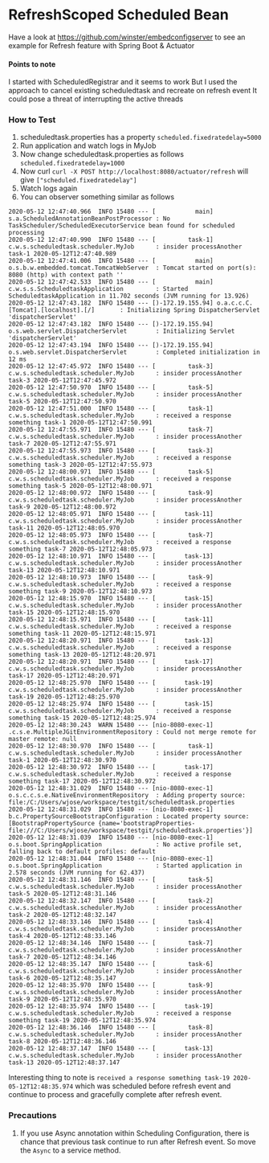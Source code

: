 # RefreshScoped Scheduled Bean

Have a look at https://github.com/winster/embedconfigserver to see an example for Refresh feature with Spring Boot & Actuator

#### Points to note
I started with ScheduledRegistrar and it seems to work
But I used the approach to cancel existing scheduledtask and recreate on refresh event
It could pose a threat of interrupting the active threads

### How to Test

1. scheduledtask.properties has a property `scheduled.fixedratedelay=5000`
2. Run application and watch logs in MyJob
3. Now change scheduledtask.properties as follows
`scheduled.fixedratedelay=1000`
4. Now curl
`curl -X POST http://localhost:8080/actuator/refresh` will give `["scheduled.fixedratedelay"]`
5. Watch logs again
6. You can observer something similar as follows
```
2020-05-12 12:47:40.966  INFO 15480 --- [           main] s.a.ScheduledAnnotationBeanPostProcessor : No TaskScheduler/ScheduledExecutorService bean found for scheduled processing
2020-05-12 12:47:40.990  INFO 15480 --- [         task-1] c.w.s.scheduledtask.scheduler.MyJob      : insider processAnother task-1 2020-05-12T12:47:40.989
2020-05-12 12:47:41.006  INFO 15480 --- [           main] o.s.b.w.embedded.tomcat.TomcatWebServer  : Tomcat started on port(s): 8080 (http) with context path ''
2020-05-12 12:47:42.533  INFO 15480 --- [           main] c.w.s.s.ScheduledtaskApplication         : Started ScheduledtaskApplication in 11.702 seconds (JVM running for 13.926)
2020-05-12 12:47:43.182  INFO 15480 --- [)-172.19.155.94] o.a.c.c.C.[Tomcat].[localhost].[/]       : Initializing Spring DispatcherServlet 'dispatcherServlet'
2020-05-12 12:47:43.182  INFO 15480 --- [)-172.19.155.94] o.s.web.servlet.DispatcherServlet        : Initializing Servlet 'dispatcherServlet'
2020-05-12 12:47:43.194  INFO 15480 --- [)-172.19.155.94] o.s.web.servlet.DispatcherServlet        : Completed initialization in 12 ms
2020-05-12 12:47:45.972  INFO 15480 --- [         task-3] c.w.s.scheduledtask.scheduler.MyJob      : insider processAnother task-3 2020-05-12T12:47:45.972
2020-05-12 12:47:50.970  INFO 15480 --- [         task-5] c.w.s.scheduledtask.scheduler.MyJob      : insider processAnother task-5 2020-05-12T12:47:50.970
2020-05-12 12:47:51.000  INFO 15480 --- [         task-1] c.w.s.scheduledtask.scheduler.MyJob      : received a response something task-1 2020-05-12T12:47:50.991
2020-05-12 12:47:55.971  INFO 15480 --- [         task-7] c.w.s.scheduledtask.scheduler.MyJob      : insider processAnother task-7 2020-05-12T12:47:55.971
2020-05-12 12:47:55.973  INFO 15480 --- [         task-3] c.w.s.scheduledtask.scheduler.MyJob      : received a response something task-3 2020-05-12T12:47:55.973
2020-05-12 12:48:00.971  INFO 15480 --- [         task-5] c.w.s.scheduledtask.scheduler.MyJob      : received a response something task-5 2020-05-12T12:48:00.971
2020-05-12 12:48:00.972  INFO 15480 --- [         task-9] c.w.s.scheduledtask.scheduler.MyJob      : insider processAnother task-9 2020-05-12T12:48:00.972
2020-05-12 12:48:05.971  INFO 15480 --- [        task-11] c.w.s.scheduledtask.scheduler.MyJob      : insider processAnother task-11 2020-05-12T12:48:05.970
2020-05-12 12:48:05.973  INFO 15480 --- [         task-7] c.w.s.scheduledtask.scheduler.MyJob      : received a response something task-7 2020-05-12T12:48:05.973
2020-05-12 12:48:10.971  INFO 15480 --- [        task-13] c.w.s.scheduledtask.scheduler.MyJob      : insider processAnother task-13 2020-05-12T12:48:10.971
2020-05-12 12:48:10.973  INFO 15480 --- [         task-9] c.w.s.scheduledtask.scheduler.MyJob      : received a response something task-9 2020-05-12T12:48:10.973
2020-05-12 12:48:15.970  INFO 15480 --- [        task-15] c.w.s.scheduledtask.scheduler.MyJob      : insider processAnother task-15 2020-05-12T12:48:15.970
2020-05-12 12:48:15.971  INFO 15480 --- [        task-11] c.w.s.scheduledtask.scheduler.MyJob      : received a response something task-11 2020-05-12T12:48:15.971
2020-05-12 12:48:20.971  INFO 15480 --- [        task-13] c.w.s.scheduledtask.scheduler.MyJob      : received a response something task-13 2020-05-12T12:48:20.971
2020-05-12 12:48:20.971  INFO 15480 --- [        task-17] c.w.s.scheduledtask.scheduler.MyJob      : insider processAnother task-17 2020-05-12T12:48:20.971
2020-05-12 12:48:25.970  INFO 15480 --- [        task-19] c.w.s.scheduledtask.scheduler.MyJob      : insider processAnother task-19 2020-05-12T12:48:25.970
2020-05-12 12:48:25.974  INFO 15480 --- [        task-15] c.w.s.scheduledtask.scheduler.MyJob      : received a response something task-15 2020-05-12T12:48:25.974
2020-05-12 12:48:30.243  WARN 15480 --- [nio-8080-exec-1] .c.s.e.MultipleJGitEnvironmentRepository : Could not merge remote for master remote: null
2020-05-12 12:48:30.970  INFO 15480 --- [         task-1] c.w.s.scheduledtask.scheduler.MyJob      : insider processAnother task-1 2020-05-12T12:48:30.970
2020-05-12 12:48:30.972  INFO 15480 --- [        task-17] c.w.s.scheduledtask.scheduler.MyJob      : received a response something task-17 2020-05-12T12:48:30.972
2020-05-12 12:48:31.029  INFO 15480 --- [nio-8080-exec-1] o.s.c.c.s.e.NativeEnvironmentRepository  : Adding property source: file:/C:/Users/wjose/workspace/testgit/scheduledtask.properties
2020-05-12 12:48:31.029  INFO 15480 --- [nio-8080-exec-1] b.c.PropertySourceBootstrapConfiguration : Located property source: [BootstrapPropertySource {name='bootstrapProperties-file:///C:/Users/wjose/workspace/testgit/scheduledtask.properties'}]
2020-05-12 12:48:31.039  INFO 15480 --- [nio-8080-exec-1] o.s.boot.SpringApplication               : No active profile set, falling back to default profiles: default
2020-05-12 12:48:31.044  INFO 15480 --- [nio-8080-exec-1] o.s.boot.SpringApplication               : Started application in 2.578 seconds (JVM running for 62.437)
2020-05-12 12:48:31.146  INFO 15480 --- [         task-5] c.w.s.scheduledtask.scheduler.MyJob      : insider processAnother task-5 2020-05-12T12:48:31.146
2020-05-12 12:48:32.147  INFO 15480 --- [         task-2] c.w.s.scheduledtask.scheduler.MyJob      : insider processAnother task-2 2020-05-12T12:48:32.147
2020-05-12 12:48:33.146  INFO 15480 --- [         task-4] c.w.s.scheduledtask.scheduler.MyJob      : insider processAnother task-4 2020-05-12T12:48:33.146
2020-05-12 12:48:34.146  INFO 15480 --- [         task-7] c.w.s.scheduledtask.scheduler.MyJob      : insider processAnother task-7 2020-05-12T12:48:34.146
2020-05-12 12:48:35.147  INFO 15480 --- [         task-6] c.w.s.scheduledtask.scheduler.MyJob      : insider processAnother task-6 2020-05-12T12:48:35.147
2020-05-12 12:48:35.970  INFO 15480 --- [         task-9] c.w.s.scheduledtask.scheduler.MyJob      : insider processAnother task-9 2020-05-12T12:48:35.970
2020-05-12 12:48:35.974  INFO 15480 --- [        task-19] c.w.s.scheduledtask.scheduler.MyJob      : received a response something task-19 2020-05-12T12:48:35.974
2020-05-12 12:48:36.146  INFO 15480 --- [         task-8] c.w.s.scheduledtask.scheduler.MyJob      : insider processAnother task-8 2020-05-12T12:48:36.146
2020-05-12 12:48:37.147  INFO 15480 --- [        task-13] c.w.s.scheduledtask.scheduler.MyJob      : insider processAnother task-13 2020-05-12T12:48:37.147
```

Interesting thing to note is `received a response something task-19 2020-05-12T12:48:35.974` which was scheduled before
 refresh event and continue to process and gracefully complete after refresh event.

### Precautions
1. If you use Async annotation within Scheduling Configuration, there is chance that previous task continue to run after 
Refresh event. So move the `Async` to a service method.
